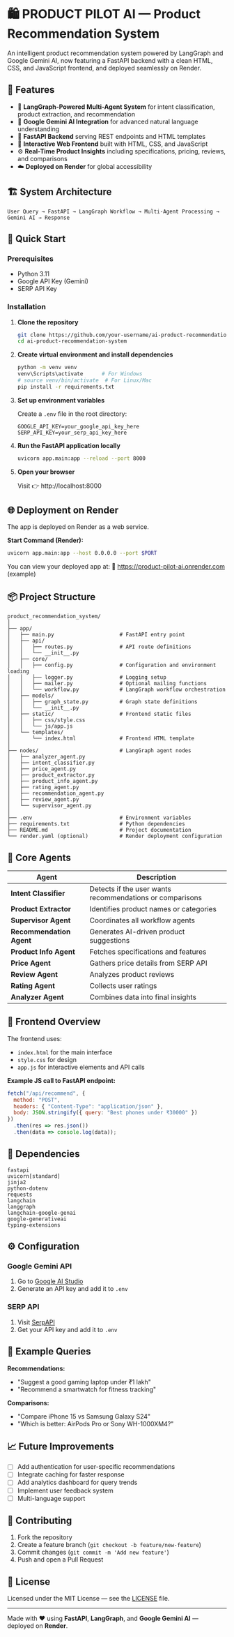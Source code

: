 # 🛍️ PRODUCT PILOT AI — Product Recommendation System

An intelligent product recommendation system powered by LangGraph and Google Gemini AI, now featuring a FastAPI backend with a clean HTML, CSS, and JavaScript frontend, and deployed seamlessly on Render.

## 🌟 Features

- 🧠 **LangGraph-Powered Multi-Agent System** for intent classification, product extraction, and recommendation
- 🤖 **Google Gemini AI Integration** for advanced natural language understanding
- 🔄 **FastAPI Backend** serving REST endpoints and HTML templates
- 🎨 **Interactive Web Frontend** built with HTML, CSS, and JavaScript
- ⚙️ **Real-Time Product Insights** including specifications, pricing, reviews, and comparisons
- ☁️ **Deployed on Render** for global accessibility

## 🏗️ System Architecture

```
User Query → FastAPI → LangGraph Workflow → Multi-Agent Processing → Gemini AI → Response
```

## 🚀 Quick Start

### Prerequisites

- Python 3.11
- Google API Key (Gemini)
- SERP API Key

### Installation

1. **Clone the repository**
   ```bash
   git clone https://github.com/your-username/ai-product-recommendation-system.git
   cd ai-product-recommendation-system
   ```

2. **Create virtual environment and install dependencies**
   ```bash
   python -m venv venv
   venv\Scripts\activate      # For Windows
   # source venv/bin/activate  # For Linux/Mac
   pip install -r requirements.txt
   ```

3. **Set up environment variables**
   
   Create a `.env` file in the root directory:
   ```env
   GOOGLE_API_KEY=your_google_api_key_here
   SERP_API_KEY=your_serp_api_key_here
   ```

4. **Run the FastAPI application locally**
   ```bash
   uvicorn app.main:app --reload --port 8000
   ```

5. **Open your browser**
   
   Visit 👉 http://localhost:8000

## 🌐 Deployment on Render

The app is deployed on Render as a web service.

**Start Command (Render):**
```bash
uvicorn app.main:app --host 0.0.0.0 --port $PORT
```

You can view your deployed app at:
🔗 https://product-pilot-ai.onrender.com (example)

## 📦 Project Structure

```
product_recommendation_system/
│
├── app/
│   ├── main.py                     # FastAPI entry point
│   ├── api/
│   │   ├── routes.py               # API route definitions
│   │   └── __init__.py
│   ├── core/
│   │   ├── config.py               # Configuration and environment loading
│   │   ├── logger.py               # Logging setup
│   │   ├── mailer.py               # Optional mailing functions
│   │   └── workflow.py             # LangGraph workflow orchestration
│   ├── models/
│   │   ├── graph_state.py          # Graph state definitions
│   │   └── __init__.py
│   ├── static/                     # Frontend static files
│   │   ├── css/style.css
│   │   └── js/app.js
│   └── templates/
│       └── index.html              # Frontend HTML template
│
├── nodes/                          # LangGraph agent nodes
│   ├── analyzer_agent.py
│   ├── intent_classifier.py
│   ├── price_agent.py
│   ├── product_extractor.py
│   ├── product_info_agent.py
│   ├── rating_agent.py
│   ├── recommendation_agent.py
│   ├── review_agent.py
│   └── supervisor_agent.py
│
├── .env                            # Environment variables
├── requirements.txt                # Python dependencies
├── README.md                       # Project documentation
└── render.yaml (optional)          # Render deployment configuration
```

## 🤖 Core Agents

| Agent | Description |
|-------|-------------|
| **Intent Classifier** | Detects if the user wants recommendations or comparisons |
| **Product Extractor** | Identifies product names or categories |
| **Supervisor Agent** | Coordinates all workflow agents |
| **Recommendation Agent** | Generates AI-driven product suggestions |
| **Product Info Agent** | Fetches specifications and features |
| **Price Agent** | Gathers price details from SERP API |
| **Review Agent** | Analyzes product reviews |
| **Rating Agent** | Collects user ratings |
| **Analyzer Agent** | Combines data into final insights |

## 🧱 Frontend Overview

The frontend uses:
- `index.html` for the main interface
- `style.css` for design
- `app.js` for interactive elements and API calls

**Example JS call to FastAPI endpoint:**
```javascript
fetch("/api/recommend", {
  method: "POST",
  headers: { "Content-Type": "application/json" },
  body: JSON.stringify({ query: "Best phones under ₹30000" })
})
  .then(res => res.json())
  .then(data => console.log(data));
```

## 🧰 Dependencies

```
fastapi
uvicorn[standard]
jinja2
python-dotenv
requests
langchain
langgraph
langchain-google-genai
google-generativeai
typing-extensions
```

## ⚙️ Configuration

### Google Gemini API
1. Go to [Google AI Studio](https://aistudio.google.com/)
2. Generate an API key and add it to `.env`

### SERP API
1. Visit [SerpAPI](https://serpapi.com/)
2. Get your API key and add it to `.env`

## 🧪 Example Queries

**Recommendations:**
- "Suggest a good gaming laptop under ₹1 lakh"
- "Recommend a smartwatch for fitness tracking"

**Comparisons:**
- "Compare iPhone 15 vs Samsung Galaxy S24"
- "Which is better: AirPods Pro or Sony WH-1000XM4?"

## 📈 Future Improvements

- [ ] Add authentication for user-specific recommendations
- [ ] Integrate caching for faster response
- [ ] Add analytics dashboard for query trends
- [ ] Implement user feedback system
- [ ] Multi-language support

## 🤝 Contributing

1. Fork the repository
2. Create a feature branch (`git checkout -b feature/new-feature`)
3. Commit changes (`git commit -m 'Add new feature'`)
4. Push and open a Pull Request

## 📄 License

Licensed under the MIT License — see the [LICENSE](LICENSE) file.

---

Made with ❤️ using **FastAPI**, **LangGraph**, and **Google Gemini AI** — deployed on **Render**.